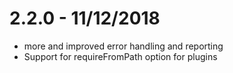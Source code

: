 # 2.2.0 - 11/12/2018

- more and improved error handling and reporting
- Support for requireFromPath option for plugins
